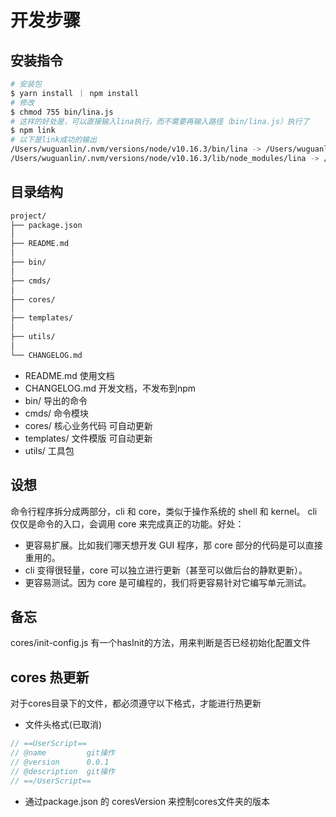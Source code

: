 # 开发步骤

## 安装指令
```bash
# 安装包
$ yarn install ｜ npm install
# 修改
$ chmod 755 bin/lina.js
# 这样的好处是，可以直接输入lina执行，而不需要再输入路径（bin/lina.js）执行了
$ npm link
# 以下是link成功的输出
/Users/wuguanlin/.nvm/versions/node/v10.16.3/bin/lina -> /Users/wuguanlin/.nvm/versions/node/v10.16.3/lib/node_modules/lina/bin/lina.js
/Users/wuguanlin/.nvm/versions/node/v10.16.3/lib/node_modules/lina -> /Volumes/MacWD/Total/趣米总部/cli/lina

```

## 目录结构
```bash
project/
├── package.json
│
├── README.md
│
├── bin/
│
├── cmds/
│
├── cores/
│
├── templates/
│
├── utils/
│
└── CHANGELOG.md
```

+ README.md 使用文档
+ CHANGELOG.md 开发文档，不发布到npm
+ bin/ 导出的命令
+ cmds/ 命令模块
+ cores/ 核心业务代码 可自动更新
+ templates/ 文件模版 可自动更新
+ utils/ 工具包

## 设想
命令行程序拆分成两部分，cli 和 core，类似于操作系统的 shell 和 kernel。
cli 仅仅是命令的入口，会调用 core 来完成真正的功能。好处：
+ 更容易扩展。比如我们哪天想开发 GUI 程序，那 core 部分的代码是可以直接重用的。
+ cli 变得很轻量，core 可以独立进行更新（甚至可以做后台的静默更新）。
+ 更容易测试。因为 core 是可编程的，我们将更容易针对它编写单元测试。

## 备忘
cores/init-config.js 有一个hasInit的方法，用来判断是否已经初始化配置文件

## cores 热更新
对于cores目录下的文件，都必须遵守以下格式，才能进行热更新
+ 文件头格式(已取消)
```javascript
// ==UserScript==
// @name         git操作
// @version      0.0.1
// @description  git操作
// ==/UserScript==
```
+ 通过package.json 的 coresVersion 来控制cores文件夹的版本